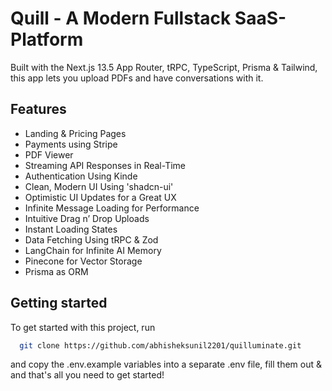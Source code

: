# Quill - A Modern Fullstack SaaS-Platform

Built with the Next.js 13.5 App Router, tRPC, TypeScript, Prisma & Tailwind, this app lets you upload PDFs and have conversations with it.

## Features

- Landing & Pricing Pages
- Payments using Stripe
- PDF Viewer
- Streaming API Responses in Real-Time
- Authentication Using Kinde
- Clean, Modern UI Using 'shadcn-ui'
- Optimistic UI Updates for a Great UX
- Infinite Message Loading for Performance
- Intuitive Drag n’ Drop Uploads
- Instant Loading States
- Data Fetching Using tRPC & Zod
- LangChain for Infinite AI Memory
- Pinecone for Vector Storage
- Prisma as ORM

## Getting started

To get started with this project, run

```bash
  git clone https://github.com/abhisheksunil2201/quilluminate.git
```

and copy the .env.example variables into a separate .env file, fill them out & and that's all you need to get started!
